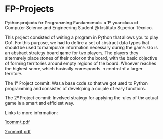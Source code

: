 # FP-Projects
Python projects for Programming Fundamentals, a 1º year class of Computer Science and Engineering Student @ Instituto Superior Técnico.

This project consisted of writing a program in Python that allows you to play Go1. For this purpose, we had to define a set of abstract data types that should be used to manipulate information necessary during the game. 
Go is an abstract strategy board game for two players. The players they alternately place stones of their color on the board, with the basic objective of forming territories around empty regions of the board. Whoever reaches the highest score, which basically corresponds to control of a larger territory. 

The 1º Project commit:
Was a base code so that we got used to Python programming and consisted of developing a couple of easy functions.

The 2º Project commit:
Involved strategy for applying the rules of the actual game in a smart and efficient way.

Links to more information:

[1commit.pdf](https://github.com/user-attachments/files/16445277/FP2324P1.1.pdf)

[2commit.pdf](https://github.com/user-attachments/files/16445278/FP2023P2_v4.pdf)

